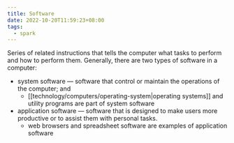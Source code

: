 ```yaml
---
title: Software
date: 2022-10-20T11:59:23+08:00
tags:
  - spark
---
```


Series of related instructions that tells the computer what tasks to perform and how to perform them. Generally, there are two types of software in a computer:

- system software — software that control or maintain the operations of the computer; and
	- [[technology/computers/operating-system|operating systems]] and utility programs are part of system software
- application software — software that is designed to make users more productive or to assist them with personal tasks.
	- web browsers and spreadsheet software are examples of application software